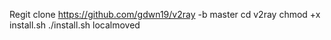 Regit clone https://github.com/gdwn19/v2ray -b master
cd v2ray
chmod +x install.sh
./install.sh localmoved
